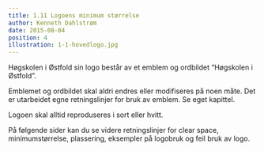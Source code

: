 ```yaml
---
title: 1.11 Logoens minimum størrelse
author: Kenneth Dahlstrøm
date: 2015-08-04
position: 4
illustration: 1-1-hovedlogo.jpg
---
```


Høgskolen i Østfold sin logo består av et emblem og ordbildet “Høgskolen i Østfold”.

Emblemet og ordbildet skal aldri endres eller modifiseres på noen måte. Det er utarbeidet egne retningslinjer for bruk av emblem. Se eget kapittel.

Logoen skal alltid reproduseres i sort eller hvitt.

På følgende sider kan du se videre retningslinjer for clear space, minimumstørrelse, plassering, eksempler på logobruk og feil bruk av logo.
